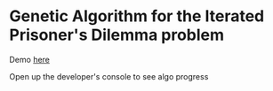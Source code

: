 # Genetic Algorithm for the Iterated Prisoner's Dilemma problem

Demo [here](http://ipd.mrammo.ca)

Open up the developer's console to see algo progress
